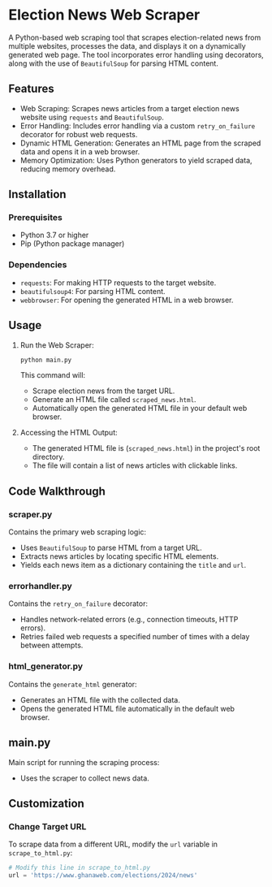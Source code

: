 # Election News Web Scraper

A Python-based web scraping tool that scrapes election-related news from multiple websites, processes the data, and displays it on a dynamically generated web page. The tool incorporates error handling using decorators, along with the use of `BeautifulSoup` for parsing HTML content.

## Features

- Web Scraping: Scrapes news articles from a target election news website using `requests` and `BeautifulSoup`.
- Error Handling: Includes error handling via a custom `retry_on_failure` decorator for robust web requests.
- Dynamic HTML Generation: Generates an HTML page from the scraped data and opens it in a web browser.
- Memory Optimization: Uses Python generators to yield scraped data, reducing memory overhead.

## Installation

### Prerequisites

- Python 3.7 or higher
- Pip (Python package manager)

### Dependencies

- `requests`: For making HTTP requests to the target website.
- `beautifulsoup4`: For parsing HTML content.
- `webbrowser`: For opening the generated HTML in a web browser.

## Usage

1. Run the Web Scraper:

   ```bash
   python main.py
   ```

   This command will:
   - Scrape election news from the target URL.
   - Generate an HTML file called `scraped_news.html`.
   - Automatically open the generated HTML file in your default web browser.

2. Accessing the HTML Output:
   - The generated HTML file is (`scraped_news.html`) in the project's root directory.
   - The file will contain a list of news articles with clickable links.

## Code Walkthrough

### scraper.py

Contains the primary web scraping logic:

- Uses `BeautifulSoup` to parse HTML from a target URL.
- Extracts news articles by locating specific HTML elements.
- Yields each news item as a dictionary containing the `title` and `url`.

### errorhandler.py

Contains the `retry_on_failure` decorator:

- Handles network-related errors (e.g., connection timeouts, HTTP errors).
- Retries failed web requests a specified number of times with a delay between attempts.

### html_generator.py

Contains the `generate_html` generator:

- Generates an HTML file with the collected data.
- Opens the generated HTML file automatically in the default web browser.

## main.py

Main script for running the scraping process:

- Uses the scraper to collect news data.

## Customization

### Change Target URL

To scrape data from a different URL, modify the `url` variable in `scrape_to_html.py`:

```python
# Modify this line in scrape_to_html.py
url = 'https://www.ghanaweb.com/elections/2024/news'
```
